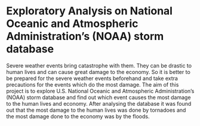 # Exploratory Analysis on National Oceanic and Atmospheric Administration’s (NOAA) storm database
Severe weather events bring catastrophe with them. They can be drastic to human lives and can cause great damage to the economy. So it is better to be prepared for the severe weather events beforehand and take extra precautions for the events which do the most damage.
The aim of this project is to explore U.S. National Oceanic and Atmospheric Administration’s (NOAA) storm database and find out which event causes the most damage to the human lives and economy.
After analysing the database it was found out that the most damage to the human lives was done by tornadoes and the most damage done to the economy was by the floods.

